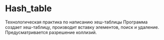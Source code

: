# Hash_table
Технологическая практика по написанию хеш-таблицы
  Программа создает хеш-таблицу, производит вставку элементов, поиск и удаление.
  Предусматривается разрешение коллизий.
